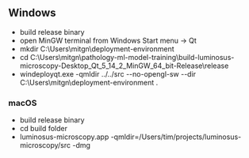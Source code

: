 ## Windows

- build release binary
- open MinGW terminal from Windows Start menu -> Qt
- mkdir C:\Users\mitgn\deployment-environment
- cd C:\Users\mitgn\pathology-ml-model-training\build-luminosus-microscopy-Desktop_Qt_5_14_2_MinGW_64_bit-Release\release
- windeployqt.exe -qmldir ../../src --no-opengl-sw --dir C:\Users\mitgn\deployment-environment .


### macOS

- build release binary
- cd build folder
- luminosus-microscopy.app -qmldir=/Users/tim/projects/luminosus-microscopy/src -dmg
